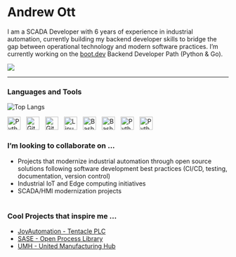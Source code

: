 # Andrew Ott

I am a SCADA Developer with 6 years of experience in industrial automation, currently building my backend developer skills to bridge the gap between operational technology and modern software practices. I’m currently working on the [boot.dev](https://www.boot.dev) Backend Developer Path (Python & Go).
<p align="left">
  <a href="https://www.boot.dev/u/aott33">
    <img src="https://api.boot.dev/v1/users/public/3df811dd-0055-4e08-8073-6ec395080f9a/thumbnail" >
  </a>
</p>

---

### Languages and Tools

![Top Langs](https://github-readme-stats.vercel.app/api/top-langs/?username=aott33)

<img align="left" alt="Python" width="30px" style="padding-right:10px;" src="https://cdn.jsdelivr.net/gh/devicons/devicon/icons/python/python-plain.svg" title="Python"/>
<img align="left" alt="Git" width="30px" style="padding-right:10px;" src="https://cdn.jsdelivr.net/gh/devicons/devicon/icons/git/git-original.svg" title="Git"/>
<img align="left" alt="GitHub" width="30px" style="padding-right:10px;" src="https://cdn.jsdelivr.net/gh/devicons/devicon/icons/github/github-original.svg" title="GitHub"/>
<img align="left" alt="Linux" width="30px" style="padding-right:10px;" src="https://cdn.jsdelivr.net/gh/devicons/devicon@latest/icons/linux/linux-plain.svg" title="Linux"/>
<img align="left" alt="Bash" width="30px" style="padding-right:10px;" src="https://cdn.jsdelivr.net/gh/devicons/devicon@latest/icons/go/go-original-wordmark.svg" title="Golang"/>
<img align="left" alt="Bash" width="30px" style="padding-right:10px;" src="https://cdn.jsdelivr.net/gh/devicons/devicon/icons/bash/bash-original.svg" title="Bash"/>
<img align="left" alt="Python" width="30px" style="padding-right:10px;" src="https://cdn.jsdelivr.net/gh/devicons/devicon@latest/icons/javascript/javascript-plain.svg" title="JavaScript"/>
<img align="left" alt="Python" width="30px" style="padding-right:10px;" src="https://cdn.jsdelivr.net/gh/devicons/devicon@latest/icons/typescript/typescript-plain.svg" title="TypeScript"/>
<br />

#
 
### I’m looking to collaborate on ...
- Projects that modernize industrial automation through open source solutions following software development best practices (CI/CD, testing, documentation, version control)
- Industrial IoT and Edge computing initiatives
- SCADA/HMI modernization projects

#
 
### Cool Projects that inspire me ...
- [JoyAutomation - Tentacle PLC](https://github.com/joyautomation/tentacle)
- [SASE - Open Process Library](https://github.com/SASE-Space/open-process-library)
- [UMH - United Manufacturing Hub](https://github.com/united-manufacturing-hub/united-manufacturing-hub)

#
<!--
### Goals

<details>
  <summary>2025</summary>
  
- [ ] Recertify Ignition Gold Certification
- [ ] Complete Boot.dev Backend Developer Path
- [x] Complete [AWS Cloud Essentials Knowledge Badge](https://www.credly.com/badges/4ebe8d91-6b3c-4a45-913a-eb64cf672018/public_url)
- [ ] Complete AWS Solutions Architect Certification
- [ ] Litmus Automation Training
  - [ ] [Litmus User Certificate](https://academy.litmus.io/certifications/01c1b6fe-0983-11ef-8eec-06d2e6005cb5)
  - [ ] [Litmus UNS Certificate](https://academy.litmus.io/certifications/019092c6-729b-70ef-b1af-e18b828df1a0)
  - [ ] [Litmus Developer Certificate](https://academy.litmus.io/certifications/01954dd4-35e2-7528-b935-481416c17a76)
  - [ ] [Manufacturing Connect User Certificate](https://academy.litmus.io/certifications/019600f1-6d7a-75dd-a57c-13cad8534378)
- [ ] FlowFuse Training
  - [x] [Node-RED: Fundamentals](https://node-red-academy.learnworlds.com/certificate_v2/678e616a37ba03daa406638f/user/68af32b83cf7f915f00d2b34)
  - [ ] [Node-RED: Advanced](https://node-red-academy.learnworlds.com/course/node-red-advanced)

</details>
-->
